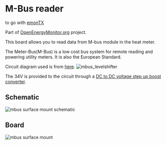 # M-Bus reader
to go with [emonTX](https://github.com/openenergymonitor/emontx3)

Part of [OpenEnergyMonitor.org](https://openenergymonitor.org) project.

This board allows you to read data from M-bus module in the heat meter. 

The Meter-Bus(M-Bus) is a low cost bus system for remote reading and powering utility meters. It is also the European Standard. 

Circuit diagram used is from [here](https://github.com/rscada/libmbus/tree/master/hardware).
![mbus_levelshifter](https://user-images.githubusercontent.com/29893671/29127304-9c790700-7d18-11e7-85f9-27eb9a11ae67.png)

The 34V is provided to the circuit through a [DC to DC voltage step up boost converter](http://www.ebay.co.uk/itm/XL6009-DC-DC-Voltage-Step-Up-Boost-Converter-replace-LM2577-3-32v-input-UK-Fast-/400858208676). 

## Schematic
![mbus surface mount schematic](https://github.com/shirosatku/MBUS-reader/blob/master/hardware/MBUS%20reader%20surface%20mount%20schematic.png)
## Board 
![mbus surface mount](https://user-images.githubusercontent.com/29893671/29365563-5f5bdad8-828f-11e7-861f-80a32cd2a87e.png)
